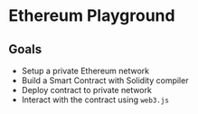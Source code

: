 # Ethereum Playground

## Goals

- Setup a private Ethereum network
- Build a Smart Contract with Solidity compiler
- Deploy contract to private network
- Interact with the contract using `web3.js`